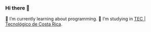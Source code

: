 ### Hi there 👋

🌱 I’m currently learning about programming.
🌱 I’m studying in [TEC | Tecnológico de Costa Rica](https://www.tec.ac.cr/).



<!--
**LeonardoFarina/LeonardoFarina** is a ✨ _special_ ✨ repository because its `README.md` (this file) appears on your GitHub profile.

Here are some ideas to get you started:

- 🔭 I’m currently working on ...
- 🌱 I’m currently learning ...
- 👯 I’m looking to collaborate on ...
- 🤔 I’m looking for help with ...
- 💬 Ask me about ...
- 📫 How to reach me: ...
- 😄 Pronouns: ...
- ⚡ Fun fact: ...
-->
